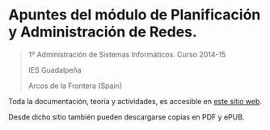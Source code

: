 # Apuntes del módulo de Planificación y Administración de Redes.

> 1º Administración de Sistemas Informáticos.
> Curso 2014-15
>
> IES Guadalpeña
>
> Arcos de la Frontera (Spain)

Toda la documentación, teoría y actividades, es accesible en [este sitio web](http://planificacionadministracionredes.readthedocs.io).

Desde dicho sitio también pueden descargarse copias en PDF y ePUB.
